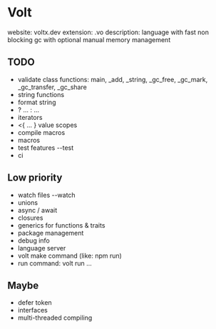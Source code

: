 
# Volt

website: voltx.dev
extension: .vo
description: language with fast non blocking gc with optional manual memory management

## TODO
- validate class functions: main, _add, _string, _gc_free, _gc_mark, _gc_transfer, _gc_share
- string functions
- format string
- ? ... : ...
- iterators
- <{ ... } value scopes
- compile macros
- macros
- test features --test
- ci

## Low priority
- watch files --watch
- unions
- async / await
- closures
- generics for functions & traits
- package management
- debug info
- language server
- volt make command (like: npm run)
- run command: volt run ...

## Maybe
- defer token
- interfaces
- multi-threaded compiling
